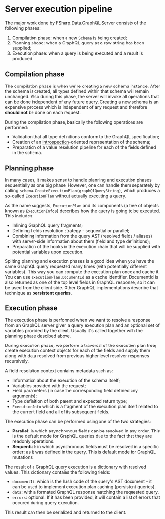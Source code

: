 
Server execution pipeline
======================

The major work done by FSharp.Data.GraphQL.Server consists of the following phases:

1. Compilation phase: when a new `Schema` is being created;
2. Planning phase: when a GraphQL query as a raw string has been supplied;
3. Execution phase: when a query is being executed and a result is produced

## Compilation phase

The compilation phase is when we're creating a new schema instance. After the schema is created, all types defined within that schema will remain unchanged. Also during this phase, the server will invoke all operations that can be done independent of any future query. Creating a new schema is an expensive process which is independent of any request and therefore **should not** be done on each request.

During the compilation phase, basically the following operations are performed:

- Validation that all type definitions conform to the GraphQL specification;
- Creation of an [introspection](https://facebook.github.io/graphql/#sec-Introspection)-oriented representation of the schema;
- Preparation of a value resolution pipeline for each of the fields defined in the schema.

## Planning phase

In many cases, it makes sense to handle planning and execution phases sequentially as one big phase. However, one can handle them separately by calling `schema.CreateExecutionPlan(graphQlQueryString)`, which produces a so-called `ExecutionPlan` without actually executing a query.

As the name suggests, `ExecutionPlan` and its components (a tree of objects known as `ExecutionInfo`s) describes how the query is going to be executed. This includes:

- Inlining GraphQL query fragments;
- Defining fields resolution strategy - sequential or parallel;
- Combining information from the query AST (resolved fields / aliases) with server-side information about them (field and type definitions);
- Preparation of the hooks in the execution chain that will be supplied with potential variables upon execution.

Spliting planning and execution phases is a good idea when you have the same GraphQL query requested many times (with potentially different variables). This way you can compute the execution plan once and cache it. You can use `executionPlan.DocumentId` as a cache identifier. DocumentId is also returned as one of the top level fields in GraphQL response, so it can be used from the client side. Other GraphQL implementations describe that technique as **persistent queries**.

## Execution phase 

The execution phase is performed when we want to resolve a response from an GraphQL server given a query execution plan and an optional set of variables provided by the client. Usually it's called together with the planning phase descibed above.

During execution phase, we perform a traversal of the execution plan tree; create execution context objects for each of the fields and supply them along with data resolved from previous higher level resolver responses recursively.

A field resolution context contains metadata such as:

- Information about the execution of the schema itself;
- Variables provided with the request;
- Field parameters (in case the corresponding field defined any arguments);
- Type definition of both parent and expected return type;
- `ExecutionInfo` which is a fragment of the execution plan itself related to the current field and all of its subsequent fields.

The execution phase can be performed using one of the two strategies:

- **Parallel**: in which asynchronous fields can be resolved in any order. This is the default mode for GraphQL queries due to the fact that they are readonly operations.
- **Sequential**: in which asynchronous fields must be resolved in a specific order: as it was defined in the query. This is default mode for GraphQL mutations.

The result of a GraphQL query execution is a dictionary with resolved values. This dictionary contains the following fields:

- `documentId`: which is the hash code of the query's AST document - it can be used to implement execution plan caching (persistent queries).
- `data`: with a formated GraphQL response matching the requested query.
- `errors`: optional. If it has been provided, it will contain a list of errors that occured during query execution.

This result can then be serialized and returned to the client.